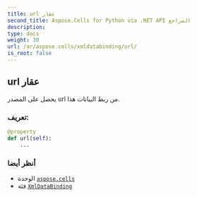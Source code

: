 ```yaml
---
title: url عقار
second_title: Aspose.Cells for Python via .NET API المراجع
description:
type: docs
weight: 30
url: /ar/aspose.cells/xmldatabinding/url/
is_root: false
---
```

##  url عقار

يحصل على المصدر url من ربط البيانات هذا.
###  تعريف:
```python
@property
def url(self):
    ...
```

###  أنظر أيضا
* الوحدة [`aspose.cells`](../../)
* فئة [`XmlDataBinding`](/cells/python-net/ar/aspose.cells/xmldatabinding)

